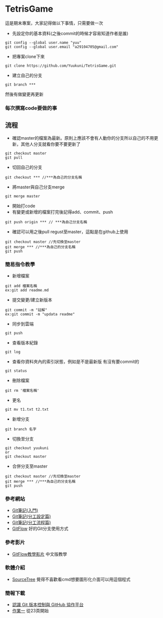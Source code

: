 # TetrisGame
這是期末專案，大家記得做以下事情，只需要做一次
 * 先設定你的基本資料(之後commit的時候才容易知道作者是誰)
 ```
 git config --global user.name "yuu"
 git config --global user.email "a29104705@gmail.com"
 ```

 * 把專案clone下來
 ```
 git clone https://github.com/Yuukuni/TetrisGame.git
 ```
 * 建立自己的分支
 ```
 git branch ***
 ```

然後有做變更再更新

### 每次撰寫code要做的事
## 流程

 * 確認master的檔案為最新。原則上應該不會有人動你的分支所以自己的不用更新，其他人分支就看你要不要更新了
 ```
 git checkout master
 git pull
 ```
 * 切回自己的分支
 ```
 git checkout *** //***為自己的分支名稱
 ```
 * 將master與自己分支merge
 ```
 git merge master
 ```
 * 開始打code
 * 有變更或新增的檔案打完後記得add、commit、push
 ```
 git push origin *** // ***為自己分支名稱
 ```
 * 確認可以用之後pull regust至master，這點是在github上使用
 ```
 git checkout master //先切換至master
 git merge *** //***為自己的分支名稱
 git push
 ```

### 簡易指令教學

 * 新增檔案
 ```
 git add 檔案名稱
 ex:git add readme.md
 ```
 * 提交變更/建立新版本
 ```
 git commit -m "註解"
 ex:git commit -m "updata readme"
 ```
 * 同步到雲端
 ```
 git push
 ```
 * 查看版本紀錄
 ```
 git log
 ```
 * 查看你資料夾內的索引狀態，例如是不是最新版 有沒有要commit的
 ```
 git status
 ```
 * 刪除檔案
 ```
 git rm '檔案名稱'
 ```
 * 更名
 ```
 git mv t1.txt t2.txt
 ```
 * 新增分支
 ```
 git branch 名字
 ```
 * 切換至分支
 ```
 git checkout yuukuni
 or
 git checkout master
 ```
 * 合併分支至master
  ```
 git checkout master //先切換至master
 git merge *** //***為自己的分支名稱
 git push
 ```

### 參考網站
 * [Git筆記(入門)](http://tech-marsw.logdown.com/blog/2013/08/16/git-notes-github)
 * [Git筆記(分工設定篇)](http://tech-marsw.logdown.com/blog/2013/08/17/git-notes-github-n-person-cooperation-settings)
 * [Git筆記(分工流程篇)](http://tech-marsw.logdown.com/blog/2013/08/18/git-notes-cooperation-flow)
 * [GitFlow](https://medium.com/kuma%E8%80%81%E5%B8%AB%E7%9A%84%E8%BB%9F%E9%AB%94%E5%B7%A5%E7%A8%8B%E6%95%99%E5%AE%A4/%E5%9F%BA%E7%A4%8E-git-flow-%E5%B7%A5%E4%BD%9C%E6%B3%95-fa50b1dddc4f) 好的Git分支使用方式

### 參考影片
 * [GitFlow教學影片](https://www.youtube.com/watch?v=zXlta66thZY) 中文版教學

### 軟體介紹
 * [SourceTree](https://www.inote.tw/sourcetree) 覺得不喜歡看cmd想要圖形化介面可以用這個程式

### 簡報下載
 * [認識 Git 版本控制與 GitHub 協作平台](https://drive.google.com/file/d/1caR1ty-_kZa_WMDj_zSuuHKRredeBKeu/view?usp=sharing)
 * [作業一](https://drive.google.com/file/d/1K0BYNfRRoR_pIvOe3WNeIc40L8rtl6R8/view?usp=sharing) 從23頁開始
